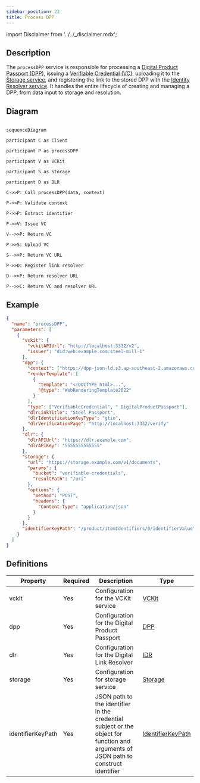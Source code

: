 ```yaml
---
sidebar_position: 23
title: Process DPP
---
```


import Disclaimer from '../../\_disclaimer.mdx';

<Disclaimer />

## Description

The `processDPP` service is responsible for processing a [Digital Product Passport (DPP)](https://uncefact.github.io/spec-untp/docs/specification/DigitalProductPassport), issuing a [Verifiable Credential (VC)](https://uncefact.github.io/spec-untp/docs/specification/VerifiableCredentials), uploading it to the [Storage service](/docs/mock-apps/dependent-services/storage-service), and registering the link to the stored DPP with the [Identity Resolver service](/docs/mock-apps/dependent-services/identity-resolution-service). It handles the entire lifecycle of creating and managing a DPP, from data input to storage and resolution.

## Diagram

```mermaid

sequenceDiagram

participant C as Client

participant P as processDPP

participant V as VCKit

participant S as Storage

participant D as DLR

C->>P: Call processDPP(data, context)

P->>P: Validate context

P->>P: Extract identifier

P->>V: Issue VC

V-->>P: Return VC

P->>S: Upload VC

S-->>P: Return VC URL

P->>D: Register link resolver

D-->>P: Return resolver URL

P-->>C: Return VC and resolver URL

```

## Example

```json
{
  "name": "processDPP",
  "parameters": [
    {
      "vckit": {
        "vckitAPIUrl": "http://localhost:3332/v2",
        "issuer": "did:web:example.com:steel-mill-1"
      },
      "dpp": {
        "context": ["https://dpp-json-ld.s3.ap-southeast-2.amazonaws.com/dppld.json"],
        "renderTemplate": [
          {
            "template": "<!DOCTYPE html>...",
            "@type": "WebRenderingTemplate2022"
          }
        ],
        "type": ["VerifiableCredential", " DigitalProductPassport"],
        "dlrLinkTitle": "Steel Passport",
        "dlrIdentificationKeyType": "gtin",
        "dlrVerificationPage": "http://localhost:3332/verify"
      },
      "dlr": {
        "dlrAPIUrl": "https://dlr.example.com",
        "dlrAPIKey": "5555555555555"
      },
      "storage": {
        "url": "https://storage.example.com/v1/documents",
        "params": {
          "bucket": "verifiable-credentials",
          "resultPath": "/uri"
        },
        "options": {
          "method": "POST",
          "headers": {
            "Content-Type": "application/json"
          }
        }
      },
      "identifierKeyPath": "/product/itemIdentifiers/0/identifierValue"
    }
  ]
}
```

## Definitions

| Property          | Required | Description                                                                                                                         | Type                                                            |
| ----------------- | -------- | ----------------------------------------------------------------------------------------------------------------------------------- | --------------------------------------------------------------- |
| vckit             | Yes      | Configuration for the VCKit service                                                                                                 | [VCKit](/docs/mock-apps/common/vckit)                           |
| dpp               | Yes      | Configuration for the Digital Product Passport                                                                                      | [DPP](/docs/mock-apps/common/credential)                        |
| dlr               | Yes      | Configuration for the Digital Link Resolver                                                                                         | [IDR](/docs/mock-apps/common/idr)                               |
| storage           | Yes      | Configuration for storage service                                                                                                   | [Storage](/docs/mock-apps/common/storage)                       |
| identifierKeyPath | Yes      | JSON path to the identifier in the credential subject or the object for function and arguments of JSON path to construct identifier | [IdentifierKeyPath](/docs/mock-apps/common/identifier-key-path) |
